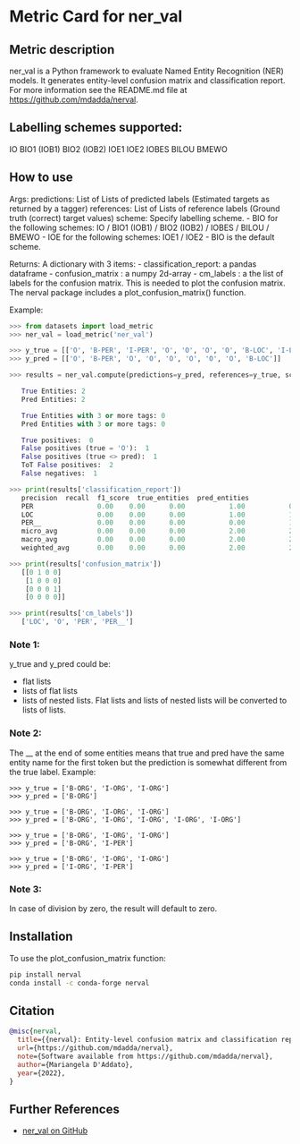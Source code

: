 # Metric Card for ner_val

## Metric description

ner_val is a Python framework to evaluate Named Entity Recognition (NER) models.
It generates entity-level confusion matrix and classification report.
For more information see the README.md file at https://github.com/mdadda/nerval.

## Labelling schemes supported:
IO
BIO1 (IOB1)
BIO2 (IOB2)
IOE1
IOE2
IOBES
BILOU
BMEWO

## How to use
Args:
    predictions: List of Lists of predicted labels (Estimated targets as returned by a tagger)
    references: List of Lists of reference labels (Ground truth (correct) target values)
    scheme: Specify labelling scheme.
        - BIO for the following schemes: IO / BIO1 (IOB1) / BIO2 (IOB2) / IOBES / BILOU / BMEWO
        - IOE for the following schemes: IOE1 / IOE2
        - BIO is the default scheme.

Returns:
A dictionary with 3 items:
    - classification_report: a pandas dataframe
    - confusion_matrix : a numpy 2d-array
    - cm_labels : a the list of labels for the confusion matrix. This is needed to plot the confusion matrix. The nerval package includes a plot_confusion_matrix() function.

Example:
```python
>>> from datasets import load_metric
>>> ner_val = load_metric('ner_val')

>>> y_true = [['O', 'B-PER', 'I-PER', 'O', 'O', 'O', 'O', 'B-LOC', 'I-LOC']]
>>> y_pred = [['O', 'B-PER', 'O', 'O', 'O', 'O', 'O', 'O', 'B-LOC']]

>>> results = ner_val.compute(predictions=y_pred, references=y_true, scheme='BIO')

   True Entities: 2
   Pred Entities: 2

   True Entities with 3 or more tags: 0
   Pred Entities with 3 or more tags: 0

   True positives:  0
   False positives (true = 'O'):  1
   False positives (true <> pred):  1
   ToT False positives:  2
   False negatives:  1

>>> print(results['classification_report'])
   precision  recall  f1_score  true_entities  pred_entities
   PER                0.00    0.00      0.00           1.00           0.00
   LOC                0.00    0.00      0.00           1.00           1.00
   PER__              0.00    0.00      0.00           0.00           1.00
   micro_avg          0.00    0.00      0.00           2.00           2.00
   macro_avg          0.00    0.00      0.00           2.00           2.00
   weighted_avg       0.00    0.00      0.00           2.00           2.00

>>> print(results['confusion_matrix'])
   [[0 1 0 0]
    [1 0 0 0]
    [0 0 0 1]
    [0 0 0 0]]

>>> print(results['cm_labels'])
   ['LOC', 'O', 'PER', 'PER__']
```

### Note 1:
y_true and y_pred could be:
- flat lists
- lists of flat lists
- lists of nested lists.
Flat lists and lists of nested lists will be converted to lists of lists.

### Note 2:
The __ at the end of some entities means that true and pred have the same entity name for the first token but the prediction is somewhat different from the true label.
Example:
```
>>> y_true = ['B-ORG', 'I-ORG', 'I-ORG']
>>> y_pred = ['B-ORG']

>>> y_true = ['B-ORG', 'I-ORG', 'I-ORG']
>>> y_pred = ['B-ORG', 'I-ORG', 'I-ORG', 'I-ORG', 'I-ORG']

>>> y_true = ['B-ORG', 'I-ORG', 'I-ORG']
>>> y_pred = ['B-ORG', 'I-PER']

>>> y_true = ['B-ORG', 'I-ORG', 'I-ORG']
>>> y_pred = ['I-ORG', 'I-PER']
```

### Note 3:
In case of division by zero, the result will default to zero.

## Installation
To use the plot_confusion_matrix function:
```bash
pip install nerval
conda install -c conda-forge nerval
```

## Citation
```bibtex
@misc{nerval,
  title={{nerval}: Entity-level confusion matrix and classification report to evaluate Named Entity Recognition (NER) models.},
  url={https://github.com/mdadda/nerval},
  note={Software available from https://github.com/mdadda/nerval},
  author={Mariangela D'Addato},
  year={2022},
}
```

## Further References
- [ner_val on GitHub](https://github.com/mdadda/nerval)
